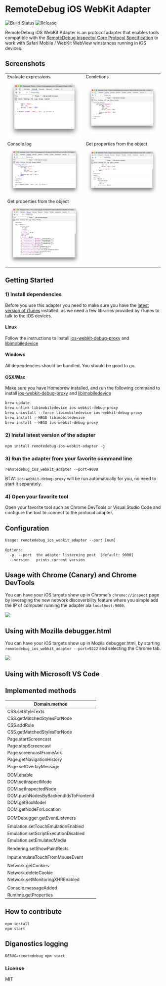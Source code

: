 # RemoteDebug iOS WebKit Adapter

[![Build Status](https://travis-ci.org/RemoteDebug/remotedebug-ios-webkit-adapter.svg?branch=master)](https://travis-ci.org/RemoteDebug/remotedebug-ios-webkit-adapter) <a href="https://github.com/RemoteDebug/remotedebug-ios-webkit-adapter/releases"><img src="https://img.shields.io/github/release/RemoteDebug/remotedebug-ios-webkit-adapter.svg" alt="Release"></a>

RemoteDebug iOS WebKit Adapter is an protocol adapter that enables tools compatible with the [RemoteDebug Inspector Core Protocol Specification](https://github.com/RemoteDebug/inspector-core-spec) to work with Safari Mobile / WebKit WebView winstances running in iOS devices. 


## Screenshots

| 														| 													| 
| ----------------------------------------------------- | ------------------------------------------------- |
| Evaluate expressions									| Comletions										| 
| ![](.readme/chrome_support_evaluate_expressions.png)  | ![](.readme/chrome_support_completions.png) 		|
| Console.log											| Get properties from the object					| 
| ![](.readme/chrome_support_console_log.png) 			| ![](.readme/chrome_support_get_properties_1.png) 	|
| Get properties from the object						| 													| 
| ![](.readme/chrome_support_get_properties_2.png) 		|													|


## Getting Started

### 1) Install dependencies

Before you use this adapter you need to make sure you have the [latest version of iTunes](http://www.apple.com/itunes/download/) installed, as we need a few libraries provided by iTunes to talk to the iOS devices.

#### Linux

Follow the instructions to install [ios-webkit-debug-proxy](https://github.com/google/ios-webkit-debug-proxy#installation)  and [libimobiledevice](https://github.com/libimobiledevice/libimobiledevice)

#### Windows
All dependencies should be bundled. You should be good to go.

#### OSX/Mac
Make sure you have Homebrew installed, and run the following command to install [ios-webkit-debug-proxy](https://github.com/google/ios-webkit-debug-proxy) and [libimobiledevice](https://github.com/libimobiledevice/libimobiledevice)

```
brew update
brew unlink libimobiledevice ios-webkit-debug-proxy
brew uninstall --force libimobiledevice ios-webkit-debug-proxy
brew install --HEAD libimobiledevice
brew install --HEAD ios-webkit-debug-proxy
```

### 2) Instal latest version of the adapter

```
npm install remotedebug-ios-webkit-adapter -g
```

### 3) Run the adapter from your favorite command line

```
remotedebug_ios_webkit_adapter --port=9000
```

BTW: `ios-webkit-debug-proxy` will be run automatically for you, no need to start it separately.

### 4) Open your favorite tool

Open your favorite tool such as Chrome DevTools or Visual Studio Code and configure the tool to connect to the protocol adapter.

## Configuration

```
Usage: remotedebug_ios_webkit_adapter --port [num]

Options:
  -p, --port  the adapter listerning post  [default: 9000]
  --version   prints current version

```

## Usage with Chrome (Canary) and Chrome DevTools

You can have your iOS targets show up in Chrome's `chrome://inspect` page by leveraging the new network discoverbility feature where you simple add the IP of computer running the adapter ala `localhost:9000`.

![](.readme/chrome_inspect.png)

## Using with Mozilla debugger.html

You can have your iOS targets show up in Mozila debugger.html, by starting `remotedebug_ios_webkit_adapter --port=9222` and selecting the Chrome tab.

![](.readme/debugger_html.png)

## Using with Microsoft VS Code

## Implemented methods

| Domain.method                              |
|--------------------------------------------|
| CSS.setStyleTexts                          |
| CSS.getMatchedStylesForNode                |
| CSS.addRule                                |
| CSS.getMatchedStylesForNode                |
| Page.startScreencast                       |
| Page.stopScreencast                        |
| Page.screencastFrameAck                    |
| Page.getNavigationHistory                  |
| Page.setOverlayMessage                     |
|                                            |
| DOM.enable                                 |
| DOM.setInspectMode                         |
| DOM.setInspectedNode                       |
| DOM.pushNodesByBackendIdsToFrontend        |
| DOM.getBoxModel                            |
| DOM.getNodeForLocation                     |
|                                            |
| DOMDebugger.getEventListeners              |
|                                            |
| Emulation.setTouchEmulationEnabled         |
| Emulation.setScriptExecutionDisabled       |
| Emulation.setEmulatedMedia                 |
|                                            |
| Rendering.setShowPaintRects                |
|                                            |
| Input.emulateTouchFromMouseEvent           |
|                                            |
| Network.getCookies                         |
| Network.deleteCookie                       |
| Network.setMonitoringXHREnabled            |
|                                            |
| Console.messageAdded			             |
| Runtime.getProperties			             |

## How to contribute

```
npm install
npm start
```

## Diganostics logging

```
DEBUG=remotedebug npm start
```

### License
MIT
